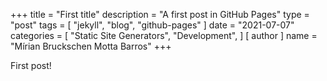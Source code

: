 +++
title = "First title"
description = "A first post in GitHub Pages"
type = "post"
tags = [
    "jekyll",
    "blog",
    "github-pages"
]
date = "2021-07-07"
categories = [
    "Static Site Generators",
    "Development",
]
[ author ]
  name = "Mírian Bruckschen Motta Barros"
+++

First post!
